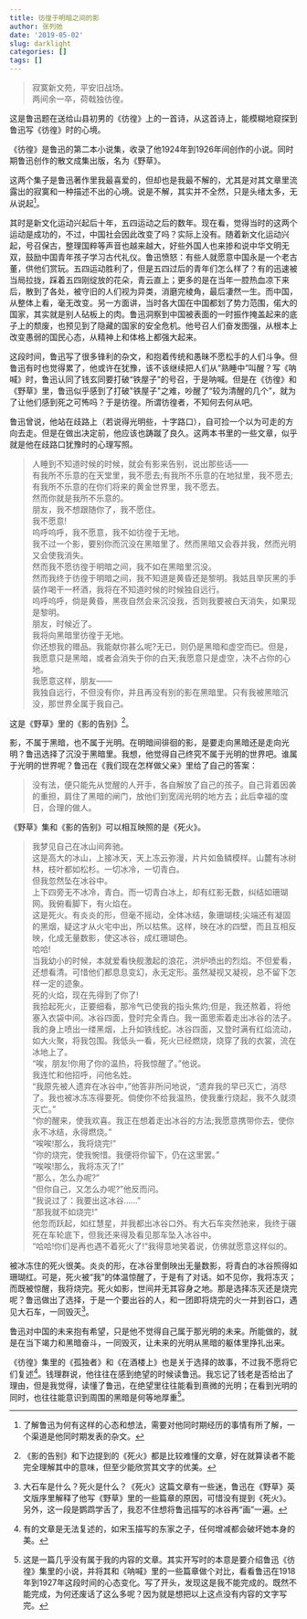 ```yaml
---
title: 彷徨于明暗之间的影
author: 张列弛
date: '2019-05-02'
slug: darklight
categories: []
tags: []
---
```

> 寂寞新文苑，平安旧战场。  
两间余一卒，荷戟独彷徨。

这是鲁迅题在送给山县初男的《彷徨》上的一首诗，从这首诗上，能模糊地窥探到鲁迅写《彷徨》时的心境。  

《彷徨》是鲁迅的第二本小说集，收录了他1924年到1926年间创作的小说。同时期鲁迅创作的散文成集出版，名为《野草》。    

这两个集子是鲁迅著作里我最喜爱的，但却也是我最不解的，尤其是对其文章里流露出的寂寞和一种描述不出的心境。说是不解，其实并不全然，只是头绪太多，无从说起[^1]。     

其时是新文化运动兴起后十年，五四运动之后的数年。现在看，觉得当时的这两个运动是成功的，不过，中国社会因此改变了吗？实际上没有。随着新文化运动兴起，号召保古，整理国粹等声音也越来越大，好些外国人也来掺和说中华文明无双，鼓励中国青年孩子学习古代礼仪。鲁迅愤怒：有些人就愿意中国永是一个老古董，供他们赏玩。五四运动胜利了，但是五四过后的青年们怎么样了？有的迅速被当局拉拢，踩着五四刚绽放的花朵，青云直上；更多的是在当年一腔热血凉下来后，散到了各处，被守旧的人们视为异类，消磨完棱角，最后凄然一生。而中国，从整体上看，毫无改变。另一方面讲，当时各大国在中国都划了势力范围，偌大的国家，其实就是别人砧板上的肉。鲁迅洞察到中国被表面的一时振作掩盖起来的底子上的颓废，也预见到了隐藏的国家的安全危机。他号召人们奋发图强，从根本上改变愚弱的国民心态，从精神上和体格上都强大起来。   

这段时间，鲁迅写了很多锋利的杂文，和抱着传统和愚昧不愿松手的人们斗争。但鲁迅有时也觉得累了，他或许在犹豫，该不该继续把人们从“熟睡中”叫醒？写《呐喊》时，鲁迅认同了钱玄同要打破“铁屋子"的号召，于是呐喊。但是在《彷徨》和《野草》里，鲁迅似乎感到了打破"铁屋子"之难，吵醒了“较为清醒的几个”，就为了让他们感到死之可怖吗？于是彷徨。所谓彷徨者，不知何去何从吧。   

鲁迅曾说，他站在歧路上（若说得光明些，十字路口），自可捡一个以为可走的方向去走。但是在做出决定前，他应该也踌蹴了良久。这两本书里的一些文章，似乎就是他在歧路口犹豫时的心理写照。    

> 人睡到不知道时候的时候，就会有影来告别，说出那些话——  
有我所不乐意的在天堂里，我不愿去;有我所不乐意的在地狱里，我不愿去;有我所不乐意的在你们将来的黄金世界里，我不愿去。  
然而你就是我所不乐意的。  
朋友，我不想跟随你了，我不愿住。  
我不愿意!  
呜呼呜呼，我不愿意，我不如彷徨于无地。  
我不过一个影，要别你而沉没在黑暗里了。然而黑暗又会吞并我，然而光明又会使我消失。  
然而我不愿彷徨于明暗之间，我不如在黑暗里沉没。  
然而我终于彷徨于明暗之间，我不知道是黄昏还是黎明。我姑且举灰黑的手装作喝干一杯酒，我将在不知道时候的时候独自远行。  
呜呼呜呼，倘是黄昏，黑夜自然会来沉没我，否则我要被白天消失，如果现是黎明。  
朋友，时候近了。  
我将向黑暗里彷徨于无地。  
你还想我的赠品。我能献你甚么呢?无已，则仍是黑暗和虚空而已。但是，我愿意只是黑暗，或者会消失于你的白天;我愿意只是虚空，决不占你的心地。  
我愿意这样，朋友——  
我独自远行，不但没有你，并且再没有别的影在黑暗里。只有我被黑暗沉没，那世界全属于我自己。  

这是《野草》里的《影的告别》[^2]。   

影，不属于黑暗，也不属于光明。在明暗间徘徊的影，是要走向黑暗还是走向光明？鲁迅选择了沉没于黑暗里。我想，他觉得自己终究不属于光明的世界吧。谁属于光明的世界呢？鲁迅在《我们现在怎样做父亲》里给了自己的答案：

>没有法，便只能先从觉醒的人开手，各自解放了自己的孩子。自己背着因袭的重担，肩住了黑暗的闸门，放他们到宽阔光明的地方去；此后幸福的度日，合理的做人。  

《野草》集和《影的告别》可以相互映照的是《死火》。

> 我梦见自己在冰山间奔驰。  
这是高大的冰山，上接冰天，天上冻云弥漫，片片如鱼鳞模样。山麓有冰树林，枝叶都如松杉。一切冰冷，一切青白。  
但我忽然坠在冰谷中。  
上下四旁无不冰冷，青白。而一切青白冰上，却有红影无数，纠结如珊瑚网。我俯看脚下，有火焰在。  
这是死火。有炎炎的形，但毫不摇动，全体冰结，象珊瑚枝;尖端还有凝固的黑烟，疑这才从火宅中出，所以枯焦。这样，映在冰的四壁，而且互相反映，化成无量数影，使这冰谷，成红珊瑚色。  
哈哈!  
当我幼小的时候，本就爱看快舰激起的浪花，洪炉喷出的烈焰。不但爱看，还想看清。可惜他们都息息变幻，永无定形。虽然凝视又凝视，总不留下怎样一定的迹象。  
死的火焰，现在先得到了你了!  
我拾起死火，正要细看，那冷气已使我的指头焦灼;但是，我还熬着，将他塞入衣袋中间。冰谷四面，登时完全青白。我一面思索着走出冰谷的法子。  
我的身上喷出一缕黑烟，上升如铁线蛇。冰谷四面，又登时满有红焰流动，如大火聚，将我包围。我低头一看，死火已经燃烧，烧穿了我的衣裳，流在冰地上了。  
“唉，朋友!你用了你的温热，将我惊醒了。”他说。  
我连忙和他招呼，问他名姓。  
“我原先被人遗弃在冰谷中，”他答非所问地说，“遗弃我的早已灭亡，消尽了。我也被冰冻冻得要死。倘使你不给我温热，使我重行烧起，我不久就须灭亡。”  
“你的醒来，使我欢喜。我正在想着走出冰谷的方法;我愿意携带你去，使你永不冰结，永得燃烧。”  
“唉唉!那么，我将烧完!”  
“你的烧完，使我惋惜。我便将你留下，仍在这里罢。”  
“唉唉!那么，我将冻灭了!”  
“那么，怎么办呢?”  
“但你自己，又怎么办呢?”他反而问。  
“我说过了：我要出这冰谷……”  
“那我就不如烧完!”  
他忽而跃起，如红慧星，并我都出冰谷口外。有大石车突然驰来，我终于碾死在车轮底下，但我还来得及看见那车坠入冰谷中。  
“哈哈!你们是再也遇不着死火了!”我得意地笑着说，仿佛就愿意这样似的。  

被冰冻住的死火很美。炎炎的形，在冰谷里倒映出无量数影，将青白的冰谷照得如珊瑚红。可是，死火被“我”的体温惊醒了，于是有了对话。如不见你，我将冻灭；而既被惊醒，我将烧完。死火如影，世间并无其容身之地。那是选择冻灭还是烧完呢？鲁迅做出了选择，于是一个要出谷的人，和一团即将烧完的火一并到谷口，遇见大石车，一同毁灭[^3]。   

鲁迅对中国的未来抱有希望，只是他不觉得自己属于那光明的未来。所能做的，就是在当下竭力和黑暗奋斗，一同毁灭，让未来的光明从黑暗的躯体里挣扎出来。  

《彷徨》集里的《孤独者》和《在酒楼上》也是关于选择的故事，不过我不愿将它们复述[^4]。钱理群说，他往往在感到绝望的时候读鲁迅。我忘记了钱老是否给出了理由，但是我觉得，读懂了鲁迅，在绝望里往往能看到熹微的光明；在看到光明的同时，也往往能意识到周围的黑暗是何等地厚重[^5]。

[^1]:了解鲁迅为何有这样的心态和想法，需要对他同时期经历的事情有所了解，一个渠道是他同时期发表的杂文。
[^2]:《影的告别》和下边提到的《死火》都是比较难懂的文章，好在就算读者不能完全理解其中的意味，但至少能欣赏其文字的优美。
[^3]:大石车是什么？死火是什么？《死火》这篇文章有一些迷，鲁迅在《野草》英文版序里解释了他写《野草》里的一些篇章的原因，可惜没有提到《死火》。另外，这一段是鹦鹉学舌了，我忍不住想将鲁迅描写的冰谷再“画”一遍。
[^4]:有的文章是无法复述的，如宋玉描写的东家之子，任何增减都会破坏她本身的美。
[^5]:这是一篇几乎没有属于我的内容的文章。其实开写时的本意是要介绍鲁迅《彷徨》集里的小说，并将其和《呐喊》里的一些篇章做个对比，看看鲁迅在1918年到1927年这段时间的心态变化。写了开头，发现这是我不能完成的。既然不能完成，为何还废话了这么多呢？因为就是想把以上这点没有内容的文字写完。  











